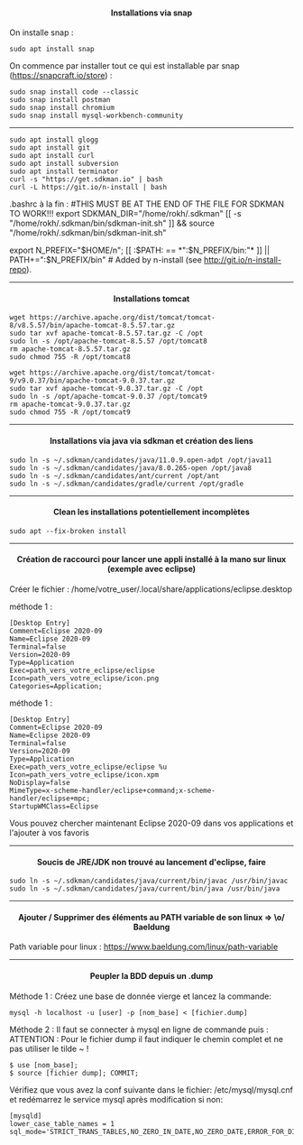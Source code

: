 
<h4 align="center">
  Installations via snap
</h4>
On installe snap :

```shell
sudo apt install snap
```

On commence par installer tout ce qui est installable par snap (https://snapcraft.io/store) :

```shell
sudo snap install code --classic
sudo snap install postman
sudo snap install chromium
sudo snap install mysql-workbench-community
```

___

```shell
sudo apt install glogg
sudo apt install git
sudo apt install curl
sudo apt install subversion
sudo apt install terminator
curl -s "https://get.sdkman.io" | bash
curl -L https://git.io/n-install | bash
```

.bashrc à la fin : 
#THIS MUST BE AT THE END OF THE FILE FOR SDKMAN TO WORK!!!
export SDKMAN_DIR="/home/rokh/.sdkman"
[[ -s "/home/rokh/.sdkman/bin/sdkman-init.sh" ]] && source "/home/rokh/.sdkman/bin/sdkman-init.sh"

export N_PREFIX="$HOME/n"; [[ :$PATH: == *":$N_PREFIX/bin:"* ]] || PATH+=":$N_PREFIX/bin"  # Added by n-install (see http://git.io/n-install-repo).

___

<h4 align="center">
  Installations tomcat
</h4>

```shell
wget https://archive.apache.org/dist/tomcat/tomcat-8/v8.5.57/bin/apache-tomcat-8.5.57.tar.gz
sudo tar xvf apache-tomcat-8.5.57.tar.gz -C /opt
sudo ln -s /opt/apache-tomcat-8.5.57 /opt/tomcat8
rm apache-tomcat-8.5.57.tar.gz
sudo chmod 755 -R /opt/tomcat8
 
wget https://archive.apache.org/dist/tomcat/tomcat-9/v9.0.37/bin/apache-tomcat-9.0.37.tar.gz
sudo tar xvf apache-tomcat-9.0.37.tar.gz -C /opt
sudo ln -s /opt/apache-tomcat-9.0.37 /opt/tomcat9
rm apache-tomcat-9.0.37.tar.gz
sudo chmod 755 -R /opt/tomcat9
```

___

<h4 align="center">
  Installations via java via sdkman et création des liens
</h4>

```shell
sudo ln -s ~/.sdkman/candidates/java/11.0.9.open-adpt /opt/java11
sudo ln -s ~/.sdkman/candidates/java/8.0.265-open /opt/java8
sudo ln -s ~/.sdkman/candidates/ant/current /opt/ant
sudo ln -s ~/.sdkman/candidates/gradle/current /opt/gradle
```

___

<h4 align="center">
  Clean les installations potentiellement incomplètes
</h4>

```shell
sudo apt --fix-broken install
```

___

<h4 align="center">
  Création de raccourci pour lancer une appli installé à la mano sur linux (exemple avec eclipse)
</h4>

Créer le fichier :  /home/votre_user/.local/share/applications/eclipse.desktop 

méthode 1 :

```shell
[Desktop Entry]
Comment=Eclipse 2020-09
Name=Eclipse 2020-09
Terminal=false
Version=2020-09
Type=Application
Exec=path_vers_votre_eclipse/eclipse
Icon=path_vers_votre_eclipse/icon.png
Categories=Application;
```

méthode 1 :

```shell
[Desktop Entry]
Comment=Eclipse 2020-09
Name=Eclipse 2020-09
Terminal=false
Version=2020-09
Type=Application
Exec=path_vers_votre_eclipse/eclipse %u
Icon=path_vers_votre_eclipse/icon.xpm
NoDisplay=false
MimeType=x-scheme-handler/eclipse+command;x-scheme-handler/eclipse+mpc;
StartupWMClass=Eclipse
```

Vous pouvez chercher maintenant Eclipse 2020-09 dans vos applications et l'ajouter à vos favoris

___

<h4 align="center">
  Soucis de JRE/JDK non trouvé au lancement d'eclipse, faire
</h4>

```shell
sudo ln -s ~/.sdkman/candidates/java/current/bin/javac /usr/bin/javac
sudo ln -s ~/.sdkman/candidates/java/current/bin/java /usr/bin/java
```

___

<h4 align="center">
  Ajouter / Supprimer des éléments au PATH variable de son linux => \o/ Baeldung
</h4>

Path variable pour linux : 
https://www.baeldung.com/linux/path-variable

___

<h4 align="center">
  Peupler la BDD depuis un .dump
</h4>

Méthode 1 :
Créez une base de donnée vierge et lancez la commande:

```shell
mysql -h localhost -u [user] -p [nom_base] < [fichier.dump]
```

Méthode 2 :
Il faut se connecter à mysql en ligne de commande puis :
ATTENTION : Pour le fichier dump il faut indiquer le chemin complet et ne pas utiliser le tilde ~ !

```shell
$ use [nom_base];
$ source [fichier dump]; COMMIT;
```

Vérifiez que vous avez la conf suivante dans le fichier: /etc/mysql/mysql.cnf et redémarrez le service mysql après modification si non:

```shell
[mysqld]
lower_case_table_names = 1
sql_mode='STRICT_TRANS_TABLES,NO_ZERO_IN_DATE,NO_ZERO_DATE,ERROR_FOR_DIVISION_BY_ZERO,NO_AUTO_CREATE_USER,NO_ENGINE_SUBSTITUTION'
```

